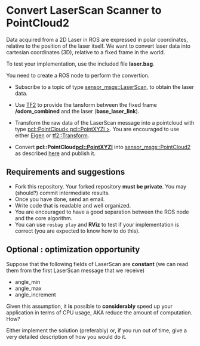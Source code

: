 # Convert LaserScan Scanner to PointCloud2

Data acquired from a 2D Laser in ROS are expressed in polar coordinates, relative to the position of the laser itself.
We want to convert laser data into cartesian coordinates (3D), relative to a fixed frame in the world.

To test your implementation, use the included file **laser.bag**.

You need to create a ROS node to perform the convertion.

- Subscribe to a topic of type [sensor_msgs::LaserScan](http://docs.ros.org/melodic/api/sensor_msgs/html/msg/LaserScan.html), 
   to obtain the laser data.

- Use [TF2](http://wiki.ros.org/tf2/Tutorials) to provide the tansform between the fixed frame **/odom_combined** and the laser (**base_laser_link**).

- Transform the raw data of the LaserScan message into a pointcloud with 
  type [pcl::PointCloud< pcl::PointXYZI >](http://pointclouds.org/documentation/tutorials/basic_structures.php#basic-structures).
  You are encouraged to use either [Eigen](http://eigen.tuxfamily.org/index.php?title=Main_Page) or 
  [tf2::Transform](http://docs.ros.org/jade/api/tf2/html/classtf2_1_1Transform.html).

- Convert **pcl::PointCloud<pcl::PointXYZI>** into [sensor_msgs::PointCloud2](http://docs.ros.org/melodic/api/sensor_msgs/html/msg/PointCloud2.html)
  as described [here](http://ros-developer.com/2017/08/03/converting-pclpclpointcloud2-to-pclpointcloud-and-reverse/) 
  and publish it.
  
 ##  Requirements and suggestions
  
 - Fork this repository. Your forked repository **must be private**. You may (should?) commit intermediate results.
 - Once you have done, send an email.
 - Write code that is readable and well organized.
 - You are encouraged to have a good separation between the ROS node and the core algorithm.
 - You can use `rosbag play` and **RViz** to test if your implementation is correct (you are expected to know how to do this).
  
 ## Optional : optimization opportunity
 
 Suppose that the following fields of LaserScan are **constant** (we can read them from the first LaserScan message that we receive)
 
 - angle_min
 - angle_max
 - angle_increment
 
 Given this assumption, it **is** possible to **considerably** speed up your application in terms of CPU usage, AKA reduce the amount of computation. How?
 
 Either implement the solution (preferably) or, if you run out of time, give a very detailed description of how you would do it.
 

